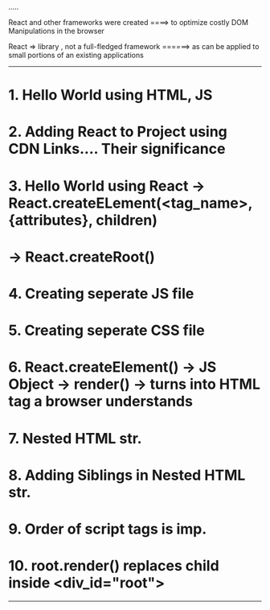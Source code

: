 .....

React and other frameworks were created ====> to optimize costly DOM Manipulations in the browser

React => library , not a full-fledged framework ======> as can be applied to small portions of an existing applications

-----------------------------------------------------------------------------------------
# 1. Hello World using HTML, JS
# 2. Adding React to Project using CDN Links.... Their significance
# 3. Hello World using React -> React.createELement(<tag_name>, {attributes}, children)
#                            -> React.createRoot()
# 4. Creating seperate JS file
# 5. Creating seperate CSS file
# 6. React.createElement() -> JS Object -> render() ->  turns into HTML tag a browser understands
# 7. Nested HTML str.
# 8. Adding Siblings in Nested HTML str.
# 9. Order of script tags is imp.
# 10. root.render() replaces child inside <div_id="root">
---------------------------------------------------------------------------------------------


